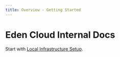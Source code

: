 ```yaml
---
title: Overview - Getting Started
---
```


# Eden Cloud Internal Docs

Start with [Local Infrastructure Setup](/internal/infrastructure/overview).
